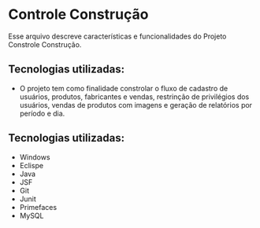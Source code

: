 
# Controle Construção

Esse arquivo descreve características e funcionalidades do Projeto Constrole Construção.

## Tecnologias utilizadas:

- O projeto tem como finalidade constrolar o fluxo de cadastro de usuários, produtos, fabricantes e vendas, restrinção de privilégios dos usuários, vendas de produtos com imagens e geração de relatórios por período e dia. 

## Tecnologias utilizadas:

- Windows
- Eclispe
- Java
- JSF
- Git
- Junit
- Primefaces
- MySQL
